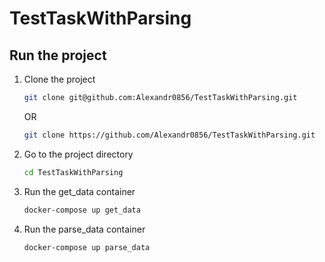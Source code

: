 # TestTaskWithParsing

## Run the project

1. Clone the project
    ```bash
    git clone git@github.com:Alexandr0856/TestTaskWithParsing.git
    ```
    OR
    ```bash
    git clone https://github.com/Alexandr0856/TestTaskWithParsing.git
    ```
2. Go to the project directory
    ```bash
    cd TestTaskWithParsing
    ```

3. Run the get_data container
    ```bash
    docker-compose up get_data
    ```

4. Run the parse_data container
    ```bash
    docker-compose up parse_data
    ```